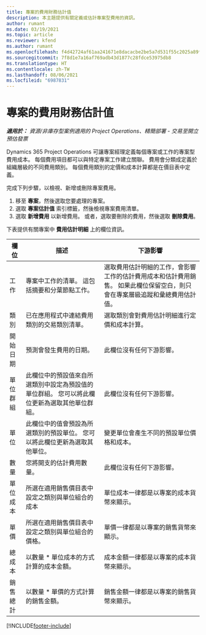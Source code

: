 ```yaml
---
title: 專案的費用財務估計值
description: 本主題提供有關定義或估計專案型費用的資訊。
author: rumant
ms.date: 03/19/2021
ms.topic: article
ms.reviewer: kfend
ms.author: rumant
ms.openlocfilehash: f4d42724af61aa241671e8dacacbe2be5a7d531f55c2025a89ff777ac41e9b67
ms.sourcegitcommit: 7f8d1e7a16af769adb43d1877c28fdce53975db8
ms.translationtype: HT
ms.contentlocale: zh-TW
ms.lasthandoff: 08/06/2021
ms.locfileid: "6987831"
---
```

# <a name="financial-estimates-for-expenses-on-projects"></a>專案的費用財務估計值
_**適用於：** 資源/非庫存型案例適用的 Project Operations、精簡部署 - 交易至開立預估發票_

Dynamics 365 Project Operations 可讓專案經理定義每個專案或工作的專案型費用成本。 每個費用項目都可以與特定專案工作建立關聯。 費用會分類成定義於組織層級的不同費用類別。 每個費用類別的定價和成本計算都是在價目表中定義。 

完成下列步驟，以檢視、新增或刪除專案費用。

1. 移至 **專案**，然後選取您要處理的專案。
2. 選取 **專案估計值** 索引標籤，然後檢視專案費用清單。
3. 選取 **新增費用** 以新增費用。 或者，選取要刪除的費用，然後選取 **刪除費用**。

下表提供有關專案中 **費用估計明細** 上的欄位資訊。 

| **欄位** | **描述** | **下游影響** |
| --- | --- | --- |
| 工作​​ | 專案中工作的清單。 這包括摘要和分葉節點工作。 | 選取費用估計明細的工作，會影響工作的估計費用成本和估計費用銷售。 如果此欄位保留空白，則只會在專案層級追蹤和彙總費用估計值。 |
| 類別 | 已在應用程式中連結費用類別的交易類別清單。 | 選取類別會對費用估計明細進行定價和成本計算。 |
| 開始日期 | 預測會發生費用的日期。 | 此欄位沒有任何下游影響。 |
| 單位群組 | 此欄位中的預設值來自所選類別中設定為預設值的單位群組。 您可以將此欄位更新為選取其他單位群組。 | 此欄位沒有任何下游影響。 |
| 單位 | 此欄位中的值會預設為所選類別的預設單位。 您可以將此欄位更新為選取其他單位。 | 變更單位會產生不同的預設單位價格和成本。 |
| 數量 | 您將開支的估計費用數量。 | 此欄位沒有任何下游影響。 |
| 單位成本 | 所選在適用銷售價目表中設定之類別與單位組合的成本 | 單位成本一律都是以專案的成本貨幣來顯示。 |
| 單價 | 所選在適用銷售價目表中設定之類別與單位組合的價格。 | 單價一律都是以專案的銷售貨幣來顯示。 |
| 總成本 | 以數量 \* 單位成本的方式計算的成本金額。| 成本金額一律都是以專案的成本貨幣來顯示。 |
| 銷售總計 | 以數量 \* 單價的方式計算的銷售金額。 | 銷售金額一律都是以專案的銷售貨幣來顯示。 |


[!INCLUDE[footer-include](../includes/footer-banner.md)]

